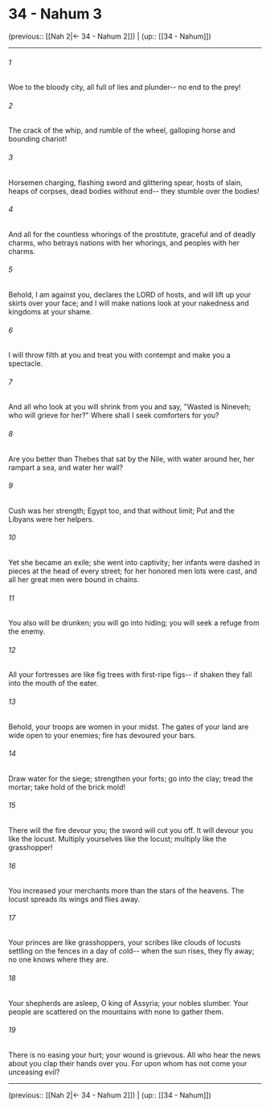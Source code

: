 # 34 - Nahum 3

(previous:: [[Nah 2|← 34 - Nahum 2]]) | (up:: [[34 - Nahum]])

***


###### 1 
Woe to the bloody city, all full of lies and plunder-- no end to the prey! 

###### 2 
The crack of the whip, and rumble of the wheel, galloping horse and bounding chariot! 

###### 3 
Horsemen charging, flashing sword and glittering spear, hosts of slain, heaps of corpses, dead bodies without end-- they stumble over the bodies! 

###### 4 
And all for the countless whorings of the prostitute, graceful and of deadly charms, who betrays nations with her whorings, and peoples with her charms. 

###### 5 
Behold, I am against you, declares the LORD of hosts, and will lift up your skirts over your face; and I will make nations look at your nakedness and kingdoms at your shame. 

###### 6 
I will throw filth at you and treat you with contempt and make you a spectacle. 

###### 7 
And all who look at you will shrink from you and say, "Wasted is Nineveh; who will grieve for her?" Where shall I seek comforters for you? 

###### 8 
Are you better than Thebes that sat by the Nile, with water around her, her rampart a sea, and water her wall? 

###### 9 
Cush was her strength; Egypt too, and that without limit; Put and the Libyans were her helpers. 

###### 10 
Yet she became an exile; she went into captivity; her infants were dashed in pieces at the head of every street; for her honored men lots were cast, and all her great men were bound in chains. 

###### 11 
You also will be drunken; you will go into hiding; you will seek a refuge from the enemy. 

###### 12 
All your fortresses are like fig trees with first-ripe figs-- if shaken they fall into the mouth of the eater. 

###### 13 
Behold, your troops are women in your midst. The gates of your land are wide open to your enemies; fire has devoured your bars. 

###### 14 
Draw water for the siege; strengthen your forts; go into the clay; tread the mortar; take hold of the brick mold! 

###### 15 
There will the fire devour you; the sword will cut you off. It will devour you like the locust. Multiply yourselves like the locust; multiply like the grasshopper! 

###### 16 
You increased your merchants more than the stars of the heavens. The locust spreads its wings and flies away. 

###### 17 
Your princes are like grasshoppers, your scribes like clouds of locusts settling on the fences in a day of cold-- when the sun rises, they fly away; no one knows where they are. 

###### 18 
Your shepherds are asleep, O king of Assyria; your nobles slumber. Your people are scattered on the mountains with none to gather them. 

###### 19 
There is no easing your hurt; your wound is grievous. All who hear the news about you clap their hands over you. For upon whom has not come your unceasing evil?

***

(previous:: [[Nah 2|← 34 - Nahum 2]]) | (up:: [[34 - Nahum]])
